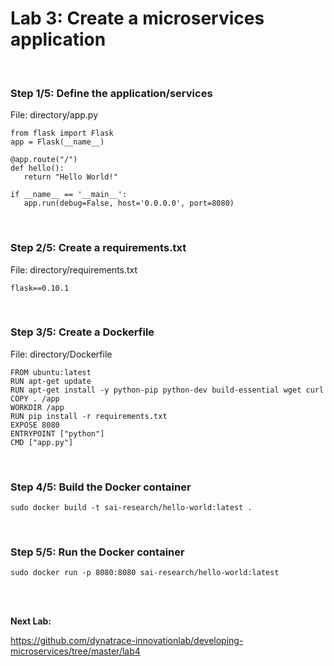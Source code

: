 # Lab 3: Create a microservices application

<br>

### Step 1/5: Define the application/services

File: directory/app.py

```
from flask import Flask 
app = Flask(__name__) 

@app.route("/")
def hello(): 
   return "Hello World!"

if __name__ == '__main__':
   app.run(debug=False, host='0.0.0.0', port=8080)
```

<br>

### Step 2/5: Create a requirements.txt

File: directory/requirements.txt

```
flask==0.10.1
```

<br>

### Step 3/5: Create a Dockerfile

File: directory/Dockerfile

```
FROM ubuntu:latest 
RUN apt-get update 
RUN apt-get install -y python-pip python-dev build-essential wget curl
COPY . /app 
WORKDIR /app 
RUN pip install -r requirements.txt 
EXPOSE 8080 
ENTRYPOINT ["python"] 
CMD ["app.py"]
```

<br>

### Step 4/5: Build the Docker container

```
sudo docker build -t sai-research/hello-world:latest .
```

<br>

### Step 5/5: Run the Docker container

```
sudo docker run -p 8080:8080 sai-research/hello-world:latest
```

<br>
<br>

__Next Lab:__

https://github.com/dynatrace-innovationlab/developing-microservices/tree/master/lab4
